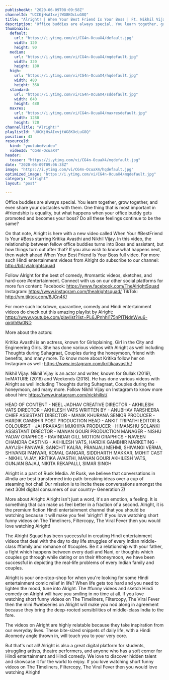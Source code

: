 ```yaml
---
publishedAt: "2020-06-09T08:09:58Z"
channelId: "UCCKjHsAIxvjtWG8KOcLuG8Q"
title: "Alright! | When Your Best Friend Is Your Boss | Ft. Nikhil Vijay & Kritika Avasthi"
description: "Office buddies are always special. You learn together, grow together, and even share your obstacles with them. One thing that is most important in #friendship is equality, but what happens when your office buddy gets promoted and becomes your boss? Do all these feelings continue to be the same?\n\nOn that note, Alright is here with a new video called When Your #BestFriend Is Your #Boss starring Kritika Avasthi and Nikhil Vijay. In this video, the relationship between fellow office buddies turns into Boss and assistant, but how things turn out after that? If you also wish to know what happens next, then watch ahead When Your Best Friend Is Your Boss full video. For more such Hindi entertainment videos from Alright do subscribe to our channel: http://bit.ly/alrightsquad\n\nFollow Alright for the best of comedy, #romantic videos, sketches, and hard-core #entertainment. Connect with us on our other social platforms for more fun content: Facebook: https://www.facebook.com/TheAlrightSquad Instagram: https://www.instagram.com/thealrightsquad/ TikTok: http://vm.tiktok.com/8JCn4K/\n\nFor more such lockdown, quarantine, comedy and Hindi entertainment videos do check out this amazing playlist by Alright: https://www.youtube.com/playlist?list=PL6JPnhhI175nPlTNdnWvu6-qjnVh9a0ND\n\nMore about the actors:\n\nKritika Avasthi is an actress, known for Girlsplaining, Girl in the City and Engineering Girls. She has done various videos with Alright as well including Thoughts during Suhagraat, Couples during the honeymoon, friend with benefits, and many more. To know more about Kritika follow her on Instagram as well: https://www.instagram.com/kritikaavasthi/\n\nNikhil Vijay: Nikhil Vijay is an actor and writer, known for Gullak (2019), ImMATURE (2019) and Weekends (2018). He has done various videos with Alright as well including Thoughts during Suhagraat, Couples during the honeymoon, and many more. Follow Nikhil Vijay on Instagram to know more about him: https://www.instagram.com/nickhilist/\n\nHEAD OF CONTENT - NEEL JADHAV\nCREATIVE DIRECTOR - AKHILESH VATS\nDIRECTOR - AKHILESH VATS\nWRITTEN BY - ANUBHAV PARSHEERA\nCHIEF ASSISTANT DIRECTOR - MANIK KHURANA\nSENIOR PRODUCER - HARDIK GAMBHIR\nPOST PRODUCTION HEAD - ANKIT TRIPATHI\nEDITOR & COLOURIST -  JAI PRAKASH MUKHIYA\nPRODUCER - HIMANSHU SOLANKI\nASSISTANT DIRECTOR - MANAN GOURI\nPRODUCTION MANAGER - NISHU YADAV\nGRAPHICS - RAVINDAR GILL\nMOTION GRAPHICS - NAVEEN CHANDRA\nCASTING - AKHILESH VATS, HARDIK GAMBHIR\nMARKETING - AAYUSH PANWAR, SANCHIT KALRA, PRANJALI MEHMI, SHIVANGI VERMA, SHIVANGI PANWAR, KOMAL GANGAR, SIDDHARTH MAKKAR, MOHIT\nCAST - NIKHIL VIJAY, KRITIKA AVASTHI, MANAN GOURI AKHILESH VATS, GUNJAN BAJAJ, NIKITA REKAPALLI, SIMAR SINGH \n\nAlright is a part of Rusk Media. At Rusk, we believe that conversations in #India are best transformed into path-breaking ideas over a cup of steaming hot chai! Our mission is to incite these conversations amongst the next 30M digital consumers of our country- Generation Z!\n\nMore about Alright: Alright isn't just a word, it's an emotion, a feeling. It is something that can make us feel better in a fraction of a second. Alright, it is the premium fiction Hindi entertainment channel that you should be watching because it will make you feel 'alright'! If you love watching short funny videos on The Timeliners, Filtercopy, The Viral Fever then you would love watching Alright!\n\nThe Alright Squad has been successful in creating Hindi entertainment videos that deal with the day to day life struggles of every Indian middle-class #family and romance of #couples. Be it a relationship with your father, a fight which happens between every dadi and Nani, or thoughts which couples go through while dating or on their #honeymoon, we have been successful in depicting the real-life problems of every Indian family and couples.\n\nAlright is your one-stop-shop for when you're looking for some Hindi entertainment comic relief in life? When life gets too hard and you need to lighten the mood, tune into Alright. The #funny videos and sketch Hindi comedy on Alright will have you smiling in no time at all. If you love watching short funny videos on The Timeliners, Filtercopy, The Viral Fever then the mini #webseries on Alright will make you nod along in agreement because they bring the deep-rooted sensibilities of middle-class India to the fore.\n\nThe videos on Alright are highly relatable because they take inspiration from our everyday lives. These bite-sized snippets of daily life, with a Hindi #comedy angle thrown in, will touch you to your very core.\n\nBut that's not all! Alright is also a great digital platform for students, struggling artists, theatre performers, and anyone who has a soft corner for Hindi entertainment and Hindi comedy. We love to discover hidden talent and showcase it for the world to enjoy. If you love watching short funny videos on The Timeliners, Filtercopy, The Viral Fever then you would love watching Alright!"
thumbnails:
  default:
    url: "https://i.ytimg.com/vi/CG4n-OcuaX4/default.jpg"
    width: 120
    height: 90
  medium:
    url: "https://i.ytimg.com/vi/CG4n-OcuaX4/mqdefault.jpg"
    width: 320
    height: 180
  high:
    url: "https://i.ytimg.com/vi/CG4n-OcuaX4/hqdefault.jpg"
    width: 480
    height: 360
  standard:
    url: "https://i.ytimg.com/vi/CG4n-OcuaX4/sddefault.jpg"
    width: 640
    height: 480
  maxres:
    url: "https://i.ytimg.com/vi/CG4n-OcuaX4/maxresdefault.jpg"
    width: 1280
    height: 720
channelTitle: "Alright!"
playlistId: "UUCKjHsAIxvjtWG8KOcLuG8Q"
position: 43
resourceId:
  kind: "youtube#video"
  videoId: "CG4n-OcuaX4"
header:
  teaser: "https://i.ytimg.com/vi/CG4n-OcuaX4/mqdefault.jpg"
date: "2020-06-09T09:06:38Z"
image: "https://i.ytimg.com/vi/CG4n-OcuaX4/hqdefault.jpg"
optimized_image: "https://i.ytimg.com/vi/CG4n-OcuaX4/mqdefault.jpg"
category: "alright"
layout: "post"

---
```

Office buddies are always special. You learn together, grow together, and even share your obstacles with them. One thing that is most important in #friendship is equality, but what happens when your office buddy gets promoted and becomes your boss? Do all these feelings continue to be the same?

On that note, Alright is here with a new video called When Your #BestFriend Is Your #Boss starring Kritika Avasthi and Nikhil Vijay. In this video, the relationship between fellow office buddies turns into Boss and assistant, but how things turn out after that? If you also wish to know what happens next, then watch ahead When Your Best Friend Is Your Boss full video. For more such Hindi entertainment videos from Alright do subscribe to our channel: http://bit.ly/alrightsquad

Follow Alright for the best of comedy, #romantic videos, sketches, and hard-core #entertainment. Connect with us on our other social platforms for more fun content: Facebook: https://www.facebook.com/TheAlrightSquad Instagram: https://www.instagram.com/thealrightsquad/ TikTok: http://vm.tiktok.com/8JCn4K/

For more such lockdown, quarantine, comedy and Hindi entertainment videos do check out this amazing playlist by Alright: https://www.youtube.com/playlist?list=PL6JPnhhI175nPlTNdnWvu6-qjnVh9a0ND

More about the actors:

Kritika Avasthi is an actress, known for Girlsplaining, Girl in the City and Engineering Girls. She has done various videos with Alright as well including Thoughts during Suhagraat, Couples during the honeymoon, friend with benefits, and many more. To know more about Kritika follow her on Instagram as well: https://www.instagram.com/kritikaavasthi/

Nikhil Vijay: Nikhil Vijay is an actor and writer, known for Gullak (2019), ImMATURE (2019) and Weekends (2018). He has done various videos with Alright as well including Thoughts during Suhagraat, Couples during the honeymoon, and many more. Follow Nikhil Vijay on Instagram to know more about him: https://www.instagram.com/nickhilist/

HEAD OF CONTENT - NEEL JADHAV
CREATIVE DIRECTOR - AKHILESH VATS
DIRECTOR - AKHILESH VATS
WRITTEN BY - ANUBHAV PARSHEERA
CHIEF ASSISTANT DIRECTOR - MANIK KHURANA
SENIOR PRODUCER - HARDIK GAMBHIR
POST PRODUCTION HEAD - ANKIT TRIPATHI
EDITOR & COLOURIST -  JAI PRAKASH MUKHIYA
PRODUCER - HIMANSHU SOLANKI
ASSISTANT DIRECTOR - MANAN GOURI
PRODUCTION MANAGER - NISHU YADAV
GRAPHICS - RAVINDAR GILL
MOTION GRAPHICS - NAVEEN CHANDRA
CASTING - AKHILESH VATS, HARDIK GAMBHIR
MARKETING - AAYUSH PANWAR, SANCHIT KALRA, PRANJALI MEHMI, SHIVANGI VERMA, SHIVANGI PANWAR, KOMAL GANGAR, SIDDHARTH MAKKAR, MOHIT
CAST - NIKHIL VIJAY, KRITIKA AVASTHI, MANAN GOURI AKHILESH VATS, GUNJAN BAJAJ, NIKITA REKAPALLI, SIMAR SINGH 

Alright is a part of Rusk Media. At Rusk, we believe that conversations in #India are best transformed into path-breaking ideas over a cup of steaming hot chai! Our mission is to incite these conversations amongst the next 30M digital consumers of our country- Generation Z!

More about Alright: Alright isn't just a word, it's an emotion, a feeling. It is something that can make us feel better in a fraction of a second. Alright, it is the premium fiction Hindi entertainment channel that you should be watching because it will make you feel 'alright'! If you love watching short funny videos on The Timeliners, Filtercopy, The Viral Fever then you would love watching Alright!

The Alright Squad has been successful in creating Hindi entertainment videos that deal with the day to day life struggles of every Indian middle-class #family and romance of #couples. Be it a relationship with your father, a fight which happens between every dadi and Nani, or thoughts which couples go through while dating or on their #honeymoon, we have been successful in depicting the real-life problems of every Indian family and couples.

Alright is your one-stop-shop for when you're looking for some Hindi entertainment comic relief in life? When life gets too hard and you need to lighten the mood, tune into Alright. The #funny videos and sketch Hindi comedy on Alright will have you smiling in no time at all. If you love watching short funny videos on The Timeliners, Filtercopy, The Viral Fever then the mini #webseries on Alright will make you nod along in agreement because they bring the deep-rooted sensibilities of middle-class India to the fore.

The videos on Alright are highly relatable because they take inspiration from our everyday lives. These bite-sized snippets of daily life, with a Hindi #comedy angle thrown in, will touch you to your very core.

But that's not all! Alright is also a great digital platform for students, struggling artists, theatre performers, and anyone who has a soft corner for Hindi entertainment and Hindi comedy. We love to discover hidden talent and showcase it for the world to enjoy. If you love watching short funny videos on The Timeliners, Filtercopy, The Viral Fever then you would love watching Alright!